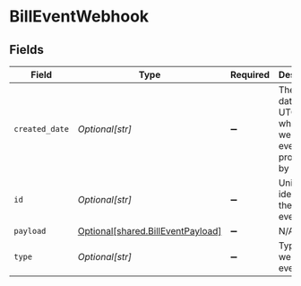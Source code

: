 # BillEventWebhook


## Fields

| Field                                                                        | Type                                                                         | Required                                                                     | Description                                                                  | Example                                                                      |
| ---------------------------------------------------------------------------- | ---------------------------------------------------------------------------- | ---------------------------------------------------------------------------- | ---------------------------------------------------------------------------- | ---------------------------------------------------------------------------- |
| `created_date`                                                               | *Optional[str]*                                                              | :heavy_minus_sign:                                                           | The datetime in UTC of when the webhook event was produced by Codat.         | 2022-10-23 11:03:35 +0000 UTC                                                |
| `id`                                                                         | *Optional[str]*                                                              | :heavy_minus_sign:                                                           | Unique identifier of the bill event.                                         |                                                                              |
| `payload`                                                                    | [Optional[shared.BillEventPayload]](../../models/shared/billeventpayload.md) | :heavy_minus_sign:                                                           | N/A                                                                          |                                                                              |
| `type`                                                                       | *Optional[str]*                                                              | :heavy_minus_sign:                                                           | Type of webhook event.                                                       | payables.bill.created                                                        |